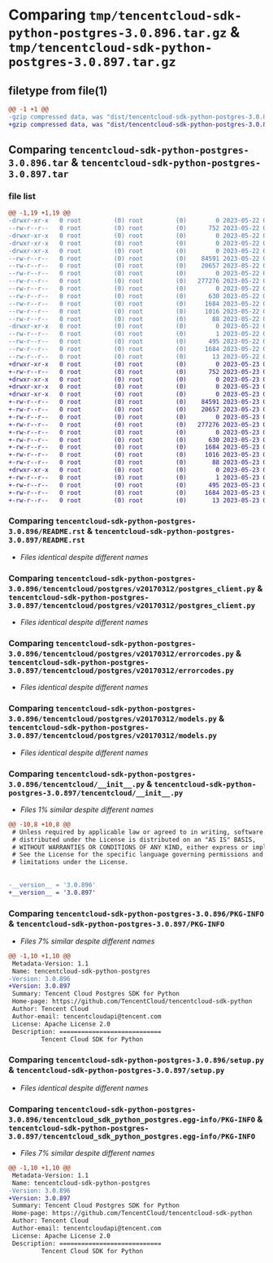 # Comparing `tmp/tencentcloud-sdk-python-postgres-3.0.896.tar.gz` & `tmp/tencentcloud-sdk-python-postgres-3.0.897.tar.gz`

## filetype from file(1)

```diff
@@ -1 +1 @@
-gzip compressed data, was "dist/tencentcloud-sdk-python-postgres-3.0.896.tar", last modified: Mon May 22 00:29:27 2023, max compression
+gzip compressed data, was "dist/tencentcloud-sdk-python-postgres-3.0.897.tar", last modified: Tue May 23 02:28:33 2023, max compression
```

## Comparing `tencentcloud-sdk-python-postgres-3.0.896.tar` & `tencentcloud-sdk-python-postgres-3.0.897.tar`

### file list

```diff
@@ -1,19 +1,19 @@
-drwxr-xr-x   0 root         (0) root         (0)        0 2023-05-22 00:29:27.000000 tencentcloud-sdk-python-postgres-3.0.896/
--rw-r--r--   0 root         (0) root         (0)      752 2023-05-22 00:29:26.000000 tencentcloud-sdk-python-postgres-3.0.896/README.rst
-drwxr-xr-x   0 root         (0) root         (0)        0 2023-05-22 00:29:27.000000 tencentcloud-sdk-python-postgres-3.0.896/tencentcloud/
-drwxr-xr-x   0 root         (0) root         (0)        0 2023-05-22 00:29:27.000000 tencentcloud-sdk-python-postgres-3.0.896/tencentcloud/postgres/
-drwxr-xr-x   0 root         (0) root         (0)        0 2023-05-22 00:29:27.000000 tencentcloud-sdk-python-postgres-3.0.896/tencentcloud/postgres/v20170312/
--rw-r--r--   0 root         (0) root         (0)    84591 2023-05-22 00:29:26.000000 tencentcloud-sdk-python-postgres-3.0.896/tencentcloud/postgres/v20170312/postgres_client.py
--rw-r--r--   0 root         (0) root         (0)    20657 2023-05-22 00:29:26.000000 tencentcloud-sdk-python-postgres-3.0.896/tencentcloud/postgres/v20170312/errorcodes.py
--rw-r--r--   0 root         (0) root         (0)        0 2023-05-22 00:29:26.000000 tencentcloud-sdk-python-postgres-3.0.896/tencentcloud/postgres/v20170312/__init__.py
--rw-r--r--   0 root         (0) root         (0)   277276 2023-05-22 00:29:26.000000 tencentcloud-sdk-python-postgres-3.0.896/tencentcloud/postgres/v20170312/models.py
--rw-r--r--   0 root         (0) root         (0)        0 2023-05-22 00:29:26.000000 tencentcloud-sdk-python-postgres-3.0.896/tencentcloud/postgres/__init__.py
--rw-r--r--   0 root         (0) root         (0)      630 2023-05-22 00:29:26.000000 tencentcloud-sdk-python-postgres-3.0.896/tencentcloud/__init__.py
--rw-r--r--   0 root         (0) root         (0)     1684 2023-05-22 00:29:27.000000 tencentcloud-sdk-python-postgres-3.0.896/PKG-INFO
--rw-r--r--   0 root         (0) root         (0)     1016 2023-05-22 00:29:26.000000 tencentcloud-sdk-python-postgres-3.0.896/setup.py
--rw-r--r--   0 root         (0) root         (0)       88 2023-05-22 00:29:27.000000 tencentcloud-sdk-python-postgres-3.0.896/setup.cfg
-drwxr-xr-x   0 root         (0) root         (0)        0 2023-05-22 00:29:27.000000 tencentcloud-sdk-python-postgres-3.0.896/tencentcloud_sdk_python_postgres.egg-info/
--rw-r--r--   0 root         (0) root         (0)        1 2023-05-22 00:29:27.000000 tencentcloud-sdk-python-postgres-3.0.896/tencentcloud_sdk_python_postgres.egg-info/dependency_links.txt
--rw-r--r--   0 root         (0) root         (0)      495 2023-05-22 00:29:27.000000 tencentcloud-sdk-python-postgres-3.0.896/tencentcloud_sdk_python_postgres.egg-info/SOURCES.txt
--rw-r--r--   0 root         (0) root         (0)     1684 2023-05-22 00:29:27.000000 tencentcloud-sdk-python-postgres-3.0.896/tencentcloud_sdk_python_postgres.egg-info/PKG-INFO
--rw-r--r--   0 root         (0) root         (0)       13 2023-05-22 00:29:27.000000 tencentcloud-sdk-python-postgres-3.0.896/tencentcloud_sdk_python_postgres.egg-info/top_level.txt
+drwxr-xr-x   0 root         (0) root         (0)        0 2023-05-23 02:28:33.000000 tencentcloud-sdk-python-postgres-3.0.897/
+-rw-r--r--   0 root         (0) root         (0)      752 2023-05-23 02:28:33.000000 tencentcloud-sdk-python-postgres-3.0.897/README.rst
+drwxr-xr-x   0 root         (0) root         (0)        0 2023-05-23 02:28:33.000000 tencentcloud-sdk-python-postgres-3.0.897/tencentcloud/
+drwxr-xr-x   0 root         (0) root         (0)        0 2023-05-23 02:28:33.000000 tencentcloud-sdk-python-postgres-3.0.897/tencentcloud/postgres/
+drwxr-xr-x   0 root         (0) root         (0)        0 2023-05-23 02:28:33.000000 tencentcloud-sdk-python-postgres-3.0.897/tencentcloud/postgres/v20170312/
+-rw-r--r--   0 root         (0) root         (0)    84591 2023-05-23 02:28:33.000000 tencentcloud-sdk-python-postgres-3.0.897/tencentcloud/postgres/v20170312/postgres_client.py
+-rw-r--r--   0 root         (0) root         (0)    20657 2023-05-23 02:28:33.000000 tencentcloud-sdk-python-postgres-3.0.897/tencentcloud/postgres/v20170312/errorcodes.py
+-rw-r--r--   0 root         (0) root         (0)        0 2023-05-23 02:28:33.000000 tencentcloud-sdk-python-postgres-3.0.897/tencentcloud/postgres/v20170312/__init__.py
+-rw-r--r--   0 root         (0) root         (0)   277276 2023-05-23 02:28:33.000000 tencentcloud-sdk-python-postgres-3.0.897/tencentcloud/postgres/v20170312/models.py
+-rw-r--r--   0 root         (0) root         (0)        0 2023-05-23 02:28:33.000000 tencentcloud-sdk-python-postgres-3.0.897/tencentcloud/postgres/__init__.py
+-rw-r--r--   0 root         (0) root         (0)      630 2023-05-23 02:28:33.000000 tencentcloud-sdk-python-postgres-3.0.897/tencentcloud/__init__.py
+-rw-r--r--   0 root         (0) root         (0)     1684 2023-05-23 02:28:33.000000 tencentcloud-sdk-python-postgres-3.0.897/PKG-INFO
+-rw-r--r--   0 root         (0) root         (0)     1016 2023-05-23 02:28:33.000000 tencentcloud-sdk-python-postgres-3.0.897/setup.py
+-rw-r--r--   0 root         (0) root         (0)       88 2023-05-23 02:28:33.000000 tencentcloud-sdk-python-postgres-3.0.897/setup.cfg
+drwxr-xr-x   0 root         (0) root         (0)        0 2023-05-23 02:28:33.000000 tencentcloud-sdk-python-postgres-3.0.897/tencentcloud_sdk_python_postgres.egg-info/
+-rw-r--r--   0 root         (0) root         (0)        1 2023-05-23 02:28:33.000000 tencentcloud-sdk-python-postgres-3.0.897/tencentcloud_sdk_python_postgres.egg-info/dependency_links.txt
+-rw-r--r--   0 root         (0) root         (0)      495 2023-05-23 02:28:33.000000 tencentcloud-sdk-python-postgres-3.0.897/tencentcloud_sdk_python_postgres.egg-info/SOURCES.txt
+-rw-r--r--   0 root         (0) root         (0)     1684 2023-05-23 02:28:33.000000 tencentcloud-sdk-python-postgres-3.0.897/tencentcloud_sdk_python_postgres.egg-info/PKG-INFO
+-rw-r--r--   0 root         (0) root         (0)       13 2023-05-23 02:28:33.000000 tencentcloud-sdk-python-postgres-3.0.897/tencentcloud_sdk_python_postgres.egg-info/top_level.txt
```

### Comparing `tencentcloud-sdk-python-postgres-3.0.896/README.rst` & `tencentcloud-sdk-python-postgres-3.0.897/README.rst`

 * *Files identical despite different names*

### Comparing `tencentcloud-sdk-python-postgres-3.0.896/tencentcloud/postgres/v20170312/postgres_client.py` & `tencentcloud-sdk-python-postgres-3.0.897/tencentcloud/postgres/v20170312/postgres_client.py`

 * *Files identical despite different names*

### Comparing `tencentcloud-sdk-python-postgres-3.0.896/tencentcloud/postgres/v20170312/errorcodes.py` & `tencentcloud-sdk-python-postgres-3.0.897/tencentcloud/postgres/v20170312/errorcodes.py`

 * *Files identical despite different names*

### Comparing `tencentcloud-sdk-python-postgres-3.0.896/tencentcloud/postgres/v20170312/models.py` & `tencentcloud-sdk-python-postgres-3.0.897/tencentcloud/postgres/v20170312/models.py`

 * *Files identical despite different names*

### Comparing `tencentcloud-sdk-python-postgres-3.0.896/tencentcloud/__init__.py` & `tencentcloud-sdk-python-postgres-3.0.897/tencentcloud/__init__.py`

 * *Files 1% similar despite different names*

```diff
@@ -10,8 +10,8 @@
 # Unless required by applicable law or agreed to in writing, software
 # distributed under the License is distributed on an "AS IS" BASIS,
 # WITHOUT WARRANTIES OR CONDITIONS OF ANY KIND, either express or implied.
 # See the License for the specific language governing permissions and
 # limitations under the License.
 
 
-__version__ = '3.0.896'
+__version__ = '3.0.897'
```

### Comparing `tencentcloud-sdk-python-postgres-3.0.896/PKG-INFO` & `tencentcloud-sdk-python-postgres-3.0.897/PKG-INFO`

 * *Files 7% similar despite different names*

```diff
@@ -1,10 +1,10 @@
 Metadata-Version: 1.1
 Name: tencentcloud-sdk-python-postgres
-Version: 3.0.896
+Version: 3.0.897
 Summary: Tencent Cloud Postgres SDK for Python
 Home-page: https://github.com/TencentCloud/tencentcloud-sdk-python
 Author: Tencent Cloud
 Author-email: tencentcloudapi@tencent.com
 License: Apache License 2.0
 Description: ============================
         Tencent Cloud SDK for Python
```

### Comparing `tencentcloud-sdk-python-postgres-3.0.896/setup.py` & `tencentcloud-sdk-python-postgres-3.0.897/setup.py`

 * *Files identical despite different names*

### Comparing `tencentcloud-sdk-python-postgres-3.0.896/tencentcloud_sdk_python_postgres.egg-info/PKG-INFO` & `tencentcloud-sdk-python-postgres-3.0.897/tencentcloud_sdk_python_postgres.egg-info/PKG-INFO`

 * *Files 7% similar despite different names*

```diff
@@ -1,10 +1,10 @@
 Metadata-Version: 1.1
 Name: tencentcloud-sdk-python-postgres
-Version: 3.0.896
+Version: 3.0.897
 Summary: Tencent Cloud Postgres SDK for Python
 Home-page: https://github.com/TencentCloud/tencentcloud-sdk-python
 Author: Tencent Cloud
 Author-email: tencentcloudapi@tencent.com
 License: Apache License 2.0
 Description: ============================
         Tencent Cloud SDK for Python
```


